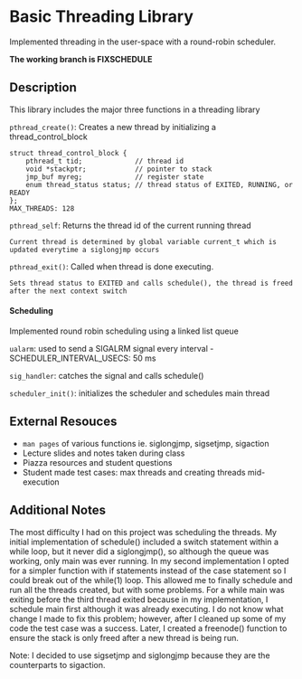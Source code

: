 # Basic Threading Library

Implemented threading in the user-space with a round-robin scheduler.

**The working branch is FIXSCHEDULE**


## Description
This library includes the major three functions in a threading library

`pthread_create()`: Creates a new thread by initializing a thread_control_block
```
struct thread_control_block {
	pthread_t tid;             // thread id
	void *stackptr;            // pointer to stack
	jmp_buf myreg;             // register state
	enum thread_status status; // thread status of EXITED, RUNNING, or READY
};
MAX_THREADS: 128
```
`pthread_self`: Returns the thread id of the current running thread
```
Current thread is determined by global variable current_t which is updated everytime a siglongjmp occurs
```

`pthread_exit()`: Called when thread is done executing.
```
Sets thread status to EXITED and calls schedule(), the thread is freed after the next context switch
```

#### Scheduling

Implemented round robin scheduling using a linked list queue

`ualarm`: used to send a SIGALRM signal every interval - SCHEDULER_INTERVAL_USECS: 50 ms 

`sig_handler`: catches the signal and calls schedule()

`scheduler_init()`: initializes the scheduler and schedules main thread

## External Resouces
- `man pages` of various functions ie. siglongjmp, sigsetjmp, sigaction
- Lecture slides and notes taken during class
- Piazza resources and student questions
- Student made test cases: max threads and creating threads mid-execution

## Additional Notes
The most difficulty I had on this project was scheduling the threads. My initial implementation of schedule() included a switch statement within a while loop, but it never did a siglongjmp(), so although the queue was working, only main was ever running. In my second implementation I opted for a simpler function with if statements instead of the case statement so I could break out of the while(1) loop. This allowed me to finally schedule and run all the threads created, but with some problems. For a while main was exiting before the third thread exited because in my implementation, I schedule main first although it was already executing. I do not know what change I made to fix this problem; however, after I cleaned up some of my code the test case was a success. Later, I created a freenode() function to ensure the stack is only freed after a new thread is being run.

Note: I decided to use sigsetjmp and siglongjmp because they are the counterparts to sigaction.
